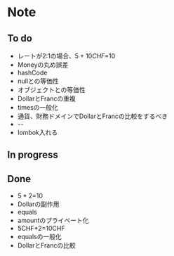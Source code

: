 Note
==

## To do
* レートが2:1の場合、$5+10CHF=$10
* Moneyの丸め誤差
* hashCode
* nullとの等価性
* オブジェクトとの等価性
* DollarとFrancの重複
* timesの一般化
* 通貨、財務ドメインでDollarとFrancの比較をするべき
* --
* lombok入れる

## In progress

## Done
* $5*2=$10
* Dollarの副作用
* equals
* amountのプライベート化
* 5CHF*2=10CHF
* equalsの一般化
* DollarとFrancの比較
